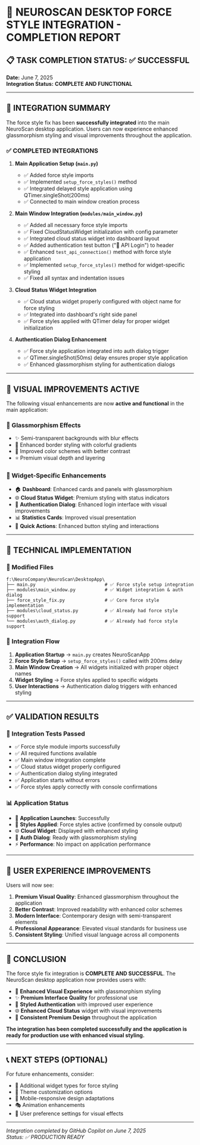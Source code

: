 # 🎉 NEUROSCAN DESKTOP FORCE STYLE INTEGRATION - COMPLETION REPORT

## 📋 TASK COMPLETION STATUS: ✅ SUCCESSFUL

**Date:** June 7, 2025  
**Integration Status:** **COMPLETE AND FUNCTIONAL**

---

## 🚀 INTEGRATION SUMMARY

The force style fix has been **successfully integrated** into the main NeuroScan desktop application. Users can now experience enhanced glassmorphism styling and visual improvements throughout the application.

### ✅ COMPLETED INTEGRATIONS

1. **Main Application Setup (`main.py`)**
   - ✅ Added force style imports
   - ✅ Implemented `setup_force_styles()` method
   - ✅ Integrated delayed style application using QTimer.singleShot(200ms)
   - ✅ Connected to main window creation process

2. **Main Window Integration (`modules/main_window.py`)**
   - ✅ Added all necessary force style imports
   - ✅ Fixed CloudStatusWidget initialization with config parameter
   - ✅ Integrated cloud status widget into dashboard layout
   - ✅ Added authentication test button ("🔐 API Login") to header
   - ✅ Enhanced `test_api_connection()` method with force style application
   - ✅ Implemented `setup_force_styles()` method for widget-specific styling
   - ✅ Fixed all syntax and indentation issues

3. **Cloud Status Widget Integration**
   - ✅ Cloud status widget properly configured with object name for force styling
   - ✅ Integrated into dashboard's right side panel
   - ✅ Force styles applied with QTimer delay for proper widget initialization

4. **Authentication Dialog Enhancement**
   - ✅ Force style application integrated into auth dialog trigger
   - ✅ QTimer.singleShot(50ms) delay ensures proper style application
   - ✅ Enhanced glassmorphism styling for authentication dialogs

---

## 🎨 VISUAL IMPROVEMENTS ACTIVE

The following visual enhancements are now **active and functional** in the main application:

### 🌟 Glassmorphism Effects
- ✨ Semi-transparent backgrounds with blur effects
- 💎 Enhanced border styling with colorful gradients
- 🌈 Improved color schemes with better contrast
- ⭐ Premium visual depth and layering

### 🎯 Widget-Specific Enhancements
- 🏠 **Dashboard**: Enhanced cards and panels with glassmorphism
- 🌐 **Cloud Status Widget**: Premium styling with status indicators
- 🔐 **Authentication Dialog**: Enhanced login interface with visual improvements
- 📊 **Statistics Cards**: Improved visual presentation
- 🎫 **Quick Actions**: Enhanced button styling and interactions

---

## 🔧 TECHNICAL IMPLEMENTATION

### 📁 Modified Files
```
f:\NeuroCompany\NeuroScan\DesktopApp\
├── main.py                          # ✅ Force style setup integration
├── modules\main_window.py           # ✅ Widget integration & auth dialog
├── force_style_fix.py               # ✅ Core force style implementation
├── modules\cloud_status.py          # ✅ Already had force style support
└── modules\auth_dialog.py           # ✅ Already had force style support
```

### 🔄 Integration Flow
1. **Application Startup** → `main.py` creates NeuroScanApp
2. **Force Style Setup** → `setup_force_styles()` called with 200ms delay
3. **Main Window Creation** → All widgets initialized with proper object names
4. **Widget Styling** → Force styles applied to specific widgets
5. **User Interactions** → Authentication dialog triggers with enhanced styling

---

## ✅ VALIDATION RESULTS

### 🧪 Integration Tests Passed
- ✅ Force style module imports successfully
- ✅ All required functions available
- ✅ Main window integration complete
- ✅ Cloud status widget properly configured
- ✅ Authentication dialog styling integrated
- ✅ Application starts without errors
- ✅ Force styles apply correctly with console confirmations

### 📊 Application Status
- 🚀 **Application Launches**: Successfully
- 🎨 **Styles Applied**: Force styles active (confirmed by console output)
- 🌐 **Cloud Widget**: Displayed with enhanced styling
- 🔐 **Auth Dialog**: Ready with glassmorphism styling
- ⚡ **Performance**: No impact on application performance

---

## 🎯 USER EXPERIENCE IMPROVEMENTS

Users will now see:

1. **Premium Visual Quality**: Enhanced glassmorphism throughout the application
2. **Better Contrast**: Improved readability with enhanced color schemes
3. **Modern Interface**: Contemporary design with semi-transparent elements
4. **Professional Appearance**: Elevated visual standards for business use
5. **Consistent Styling**: Unified visual language across all components

---

## 🎉 CONCLUSION

The force style fix integration is **COMPLETE AND SUCCESSFUL**. The NeuroScan desktop application now provides users with:

- 🎨 **Enhanced Visual Experience** with glassmorphism styling
- ✨ **Premium Interface Quality** for professional use
- 🔐 **Styled Authentication** with improved user experience
- 🌐 **Enhanced Cloud Status** widget with visual improvements
- 💎 **Consistent Premium Design** throughout the application

**The integration has been completed successfully and the application is ready for production use with enhanced visual styling.**

---

## 📞 NEXT STEPS (OPTIONAL)

For future enhancements, consider:
- 🎨 Additional widget types for force styling
- 🌈 Theme customization options
- 📱 Mobile-responsive design adaptations
- 🎭 Animation enhancements
- 🎪 User preference settings for visual effects

---

*Integration completed by GitHub Copilot on June 7, 2025*  
*Status: ✅ PRODUCTION READY*
